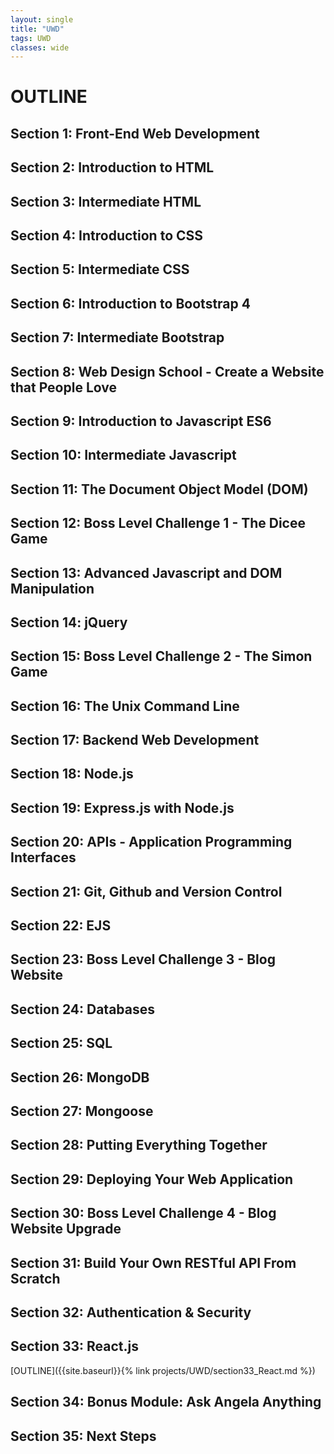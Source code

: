 ```yaml
---
layout: single
title: "UWD"
tags: UWD
classes: wide
---
```


# OUTLINE

## Section 1: Front-End Web Development

## Section 2: Introduction to HTML

## Section 3: Intermediate HTML

## Section 4: Introduction to CSS

## Section 5: Intermediate CSS

## Section 6: Introduction to Bootstrap 4

## Section 7: Intermediate Bootstrap

## Section 8: Web Design School - Create a Website that People Love

## Section 9: Introduction to Javascript ES6

## Section 10: Intermediate Javascript

## Section 11: The Document Object Model (DOM)

## Section 12: Boss Level Challenge 1 - The Dicee Game

## Section 13: Advanced Javascript and DOM Manipulation

## Section 14: jQuery

## Section 15: Boss Level Challenge 2 - The Simon Game

## Section 16: The Unix Command Line

## Section 17: Backend Web Development

## Section 18: Node.js

## Section 19: Express.js with Node.js

## Section 20: APIs - Application Programming Interfaces

## Section 21: Git, Github and Version Control

## Section 22: EJS

## Section 23: Boss Level Challenge 3 - Blog Website

## Section 24: Databases

## Section 25: SQL

## Section 26: MongoDB

## Section 27: Mongoose

## Section 28: Putting Everything Together

## Section 29: Deploying Your Web Application

## Section 30: Boss Level Challenge 4 - Blog Website Upgrade

## Section 31: Build Your Own RESTful API From Scratch

## Section 32: Authentication & Security

## Section 33: React.js

[OUTLINE]({{site.baseurl}}{% link projects/UWD/section33_React.md %})

## Section 34: Bonus Module: Ask Angela Anything

## Section 35: Next Steps
